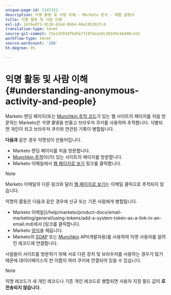 ```yaml
---
unique-page-id: 1147322
description: 익명 활동 및 사람 이해 - Marketo 문서 - 제품 설명서
title: 익명 활동 및 사람 이해
exl-id: 1676e8f3-9138-42ed-8bb4-40e195391fc4
translation-type: tm+mt
source-git-commit: 72e1d29347bd5b77107da1e9c30169cb6490c432
workflow-type: tm+mt
source-wordcount: '208'
ht-degree: 0%

---
```


# 익명 활동 및 사람 이해 {#understanding-anonymous-activity-and-people}

Marketo 랜딩 페이지(또는 [Munchkin 추적 코드](/help/marketo/product-docs/administration/additional-integrations/add-munchkin-tracking-code-to-your-website.md)가 있는 웹 사이트의 페이지를 처음 방문하는 Marketo은 _익명 활동_&#x200B;을 만들고 브라우저 쿠키를 사용하여 추적합니다. 식별되면 개인이 되고 브라우저 쿠키와 연관된 기록이 병합됩니다.

**다음과** 같은 경우 익명성이 만들어집니다.

* Marketo 랜딩 페이지를 처음 방문합니다.
* [Munchkin 추적](/help/marketo/product-docs/administration/additional-integrations/add-munchkin-tracking-code-to-your-website.md)이(가) 있는 사이트의 페이지를 방문합니다.
* Marketo 이메일에서 [웹 페이지로 보기](/help/marketo/product-docs/email-marketing/general/functions-in-the-editor/add-a-view-as-web-page-link-to-an-email.md) 링크를 클릭합니다.

>[!NOTE]
>
>Marketo 이메일의 다른 링크와 달리 [웹 페이지로 보기](/help/marketo/product-docs/email-marketing/general/functions-in-the-editor/add-a-view-as-web-page-link-to-an-email.md)는 이메일 클릭으로 추적되지 않습니다.

익명의 활동은 다음과 같은 경우에 신규 또는 기존 사람에게 병합됩니다.

* Marketo 이메일](/help/marketo/product-docs/email-marketing/general/using-tokens/add-a-system-token-as-a-link-in-an-email.md)에서 [링크를 클릭합니다.
* Marketo [양식](/help/marketo/product-docs/demand-generation/forms/form-actions/embed-a-form-on-your-website.md)을 채웁니다.
* Marketo의 [SOAP](/help/marketo/product-docs/administration/additional-integrations/configuring-your-soap-api-settings.md) 또는 [Munchkin](/help/marketo/product-docs/administration/additional-integrations/add-munchkin-tracking-code-to-your-website.md) API(개발자용)를 사용하여 익명 사용자를 알려진 레코드에 연결합니다.

사람들이 사이트를 방문하기 위해 서로 다른 장치 및 브라우저를 사용하는 경우가 많기 때문에 데이터베이스의 한 이름이 여러 쿠키에 연결되어 있을 수 있습니다.

>[!NOTE]
>
>익명 레코드가 새 개인 레코드나 기존 개인 레코드로 병합되면 사용자 지정 필드 값이 **로 전송되지 않습니다.**
